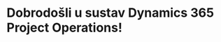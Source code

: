 # <a name="welcome-to-dynamics-365-project-operations"></a>Dobrodošli u sustav Dynamics 365 Project Operations!